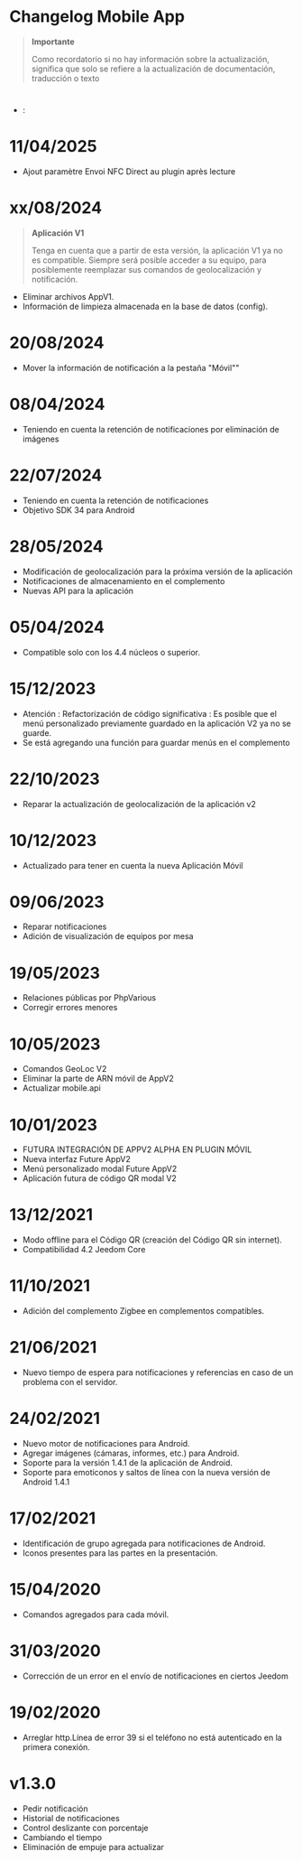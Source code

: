 # Changelog Mobile App

> **Importante**
>
> Como recordatorio si no hay información sobre la actualización, significa que solo se refiere a la actualización de documentación, traducción o texto


# 

-  : 


# 11/04/2025

- Ajout paramètre Envoi NFC Direct au plugin après lecture

# xx/08/2024

> **Aplicación V1**
>
> Tenga en cuenta que a partir de esta versión, la aplicación V1 ya no es compatible.
> Siempre será posible acceder a su equipo, para posiblemente reemplazar sus comandos de geolocalización y notificación.

- Eliminar archivos AppV1.
- Información de limpieza almacenada en la base de datos (config).

# 20/08/2024

- Mover la información de notificación a la pestaña "Móvil""

# 08/04/2024

- Teniendo en cuenta la retención de notificaciones por eliminación de imágenes


# 22/07/2024

- Teniendo en cuenta la retención de notificaciones
- Objetivo SDK 34 para Android

# 28/05/2024

- Modificación de geolocalización para la próxima versión de la aplicación
- Notificaciones de almacenamiento en el complemento
- Nuevas API para la aplicación

# 05/04/2024

- Compatible solo con los 4.4 núcleos o superior.

# 15/12/2023

- Atención : Refactorización de código significativa : Es posible que el menú personalizado previamente guardado en la aplicación V2 ya no se guarde.
- Se está agregando una función para guardar menús en el complemento


# 22/10/2023

- Reparar la actualización de geolocalización de la aplicación v2

# 10/12/2023

- Actualizado para tener en cuenta la nueva Aplicación Móvil

# 09/06/2023

- Reparar notificaciones
- Adición de visualización de equipos por mesa

# 19/05/2023

- Relaciones públicas por PhpVarious
- Corregir errores menores

# 10/05/2023

- Comandos GeoLoc V2
- Eliminar la parte de ARN móvil de AppV2
- Actualizar mobile.api

# 10/01/2023

- FUTURA INTEGRACIÓN DE APPV2 ALPHA EN PLUGIN MÓVIL
- Nueva interfaz Future AppV2
- Menú personalizado modal Future AppV2
- Aplicación futura de código QR modal V2

# 13/12/2021

- Modo offline para el Código QR (creación del Código QR sin internet).
- Compatibilidad 4.2 Jeedom Core

# 11/10/2021

- Adición del complemento Zigbee en complementos compatibles.

# 21/06/2021

- Nuevo tiempo de espera para notificaciones y referencias en caso de un problema con el servidor.

# 24/02/2021

- Nuevo motor de notificaciones para Android.
- Agregar imágenes (cámaras, informes, etc.) para Android.
- Soporte para la versión 1.4.1 de la aplicación de Android.
- Soporte para emoticonos y saltos de línea con la nueva versión de Android 1.4.1

# 17/02/2021

- Identificación de grupo agregada para notificaciones de Android.
- Iconos presentes para las partes en la presentación.

# 15/04/2020

- Comandos agregados para cada móvil.

# 31/03/2020

- Corrección de un error en el envío de notificaciones en ciertos Jeedom

# 19/02/2020

- Arreglar http.Línea de error 39 si el teléfono no está autenticado en la primera conexión.

# v1.3.0

- Pedir notificación
- Historial de notificaciones
- Control deslizante con porcentaje
- Cambiando el tiempo
- Eliminación de empuje para actualizar
